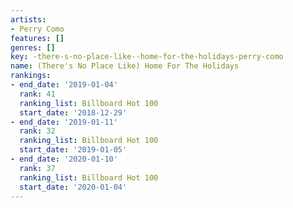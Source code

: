 ```yaml
---
artists:
- Perry Como
features: []
genres: []
key: -there-s-no-place-like--home-for-the-holidays-perry-como
name: (There's No Place Like) Home For The Holidays
rankings:
- end_date: '2019-01-04'
  rank: 41
  ranking_list: Billboard Hot 100
  start_date: '2018-12-29'
- end_date: '2019-01-11'
  rank: 32
  ranking_list: Billboard Hot 100
  start_date: '2019-01-05'
- end_date: '2020-01-10'
  rank: 37
  ranking_list: Billboard Hot 100
  start_date: '2020-01-04'
---
```



